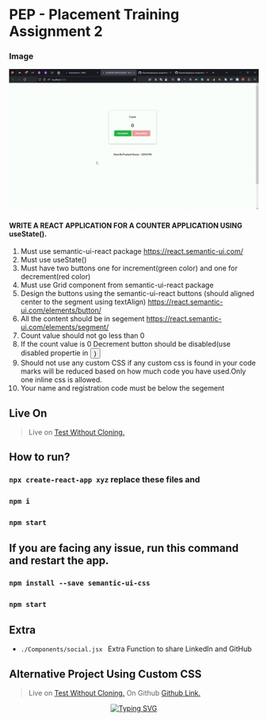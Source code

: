 # PEP - Placement Training Assignment 2

### Image

![](https://github.com/03prashantpk/pep-assignment-2-counter-app-semantic-ui/blob/master/public/pepassignment2.gif)

#### WRITE A REACT APPLICATION FOR A COUNTER APPLICATION USING useState().

1. Must use semantic-ui-react package
     https://react.semantic-ui.com/
2. Must use useState() 
3. Must have two buttons one for increment(green color) and one for decrement(red color)
4. Must use Grid component from semantic-ui-react package    
5. Design the buttons using the semantic-ui-react buttons (should aligned center to the segment using textAlign)
     https://react.semantic-ui.com/elements/button/
6. All the content should be in segement
     https://react.semantic-ui.com/elements/segment/
7. Count value should not go less than 0
8. If the count value is 0 Decrement button should be disabled(use disabled propertie in <Button>)
9. Should not use any custom CSS if any custom css is found in your code marks will be reduced based on how much code you have used.Only one inline css is allowed.
10. Your name and registration code must be below the segement


## Live On
> Live on <a href="https://pep-assignment-2-counter-app-semantic-ui.onrender.com/">Test Without Cloning.</a>


## How to run?
### `npx create-react-app xyz`  replace these files and
### `npm i`
### `npm start`


## If you are facing any issue, run this command and restart the app.
### `npm install --save semantic-ui-css`
### `npm start`


## Extra
- `./Components/social.jsx ` Extra Function to share LinkedIn and GitHub

## Alternative Project Using Custom CSS 
> Live on <a href="https://pepassignment-two-counterapp.onrender.com/">Test Without Cloning.</a>
> On Github <a href="https://github.com/03prashantpk/pepassignment-two-CounterApp">Github Link.</a>


<center>
<p align="center">

<a href="https://github.com/03prashantpk/"><img src="https://readme-typing-svg.demolab.com?font=Fira+Code&center=true&pause=1000&width=1080&lines=Thank+You+for+Visiting+And+Happy+Coding..." alt="Typing SVG" /></a>

</p>
</center>